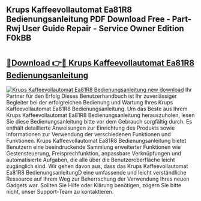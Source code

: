 ## Krups Kaffeevollautomat Ea81R8 Bedienungsanleitung PDF Download Free - Part-Rwj User Guide Repair - Service Owner Edition F0kBB

# <h2><a href="http://df0iwx.blite.top/?on=Krups+Kaffeevollautomat+Ea81R8+Bedienungsanleitung">🔗Download 👉🔴 Krups Kaffeevollautomat Ea81R8 Bedienungsanleitung</a></h2>

[![Krups Kaffeevollautomat Ea81R8 Bedienungsanleitung new download](https://i.imgur.com/lujVjoI.png)](http://df0iwx.blite.top/?on=Krups+Kaffeevollautomat+Ea81R8+Bedienungsanleitung)
Ihr Partner für den Erfolg Dieses Benutzerhandbuch ist Ihr zuverlässiger Begleiter bei der erfolgreichen Bedienung und Wartung Ihres Krups Kaffeevollautomat Ea81R8 Bedienungsanleitung. Um das Beste aus Ihrem Krups Kaffeevollautomat Ea81R8 Bedienungsanleitung herauszuholen, lesen Sie diese Bedienungsanleitung bitte vor dem Gebrauch sorgfältig durch. Es enthält detaillierte Anweisungen zur Einrichtung des Produkts sowie Informationen zur Verwendung der verschiedenen Funktionen und Funktionen. Krups Kaffeevollautomat Ea81R8 Bedienungsanleitung bietet Benutzern eine beeindruckende Sammlung erweiterter Funktionen wie Gestensteuerung, Freisprechfunktion, anpassbare Verknüpfungen und automatisierte Aufgaben, die alle über die Benutzeroberfläche leicht zugänglich sind. Wir gehen davon aus, dass das Krups Kaffeevollautomat Ea81R8 BedienungsanleitungD eine umfassende und leicht verständliche Ressource auf Ihrem Weg zur Beherrschung der Verwendung Ihres neuen Gadgets war. Sollten Sie Hilfe oder Klärung benötigen, zögern Sie bitte nicht, unser Support-Team zu kontaktieren.
